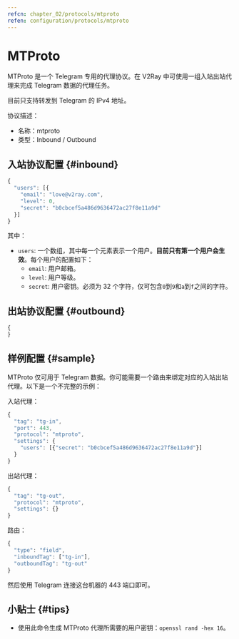 ```yaml
---
refcn: chapter_02/protocols/mtproto
refen: configuration/protocols/mtproto
---
```


# MTProto

MTProto 是一个 Telegram 专用的代理协议。在 V2Ray 中可使用一组入站出站代理来完成 Telegram 数据的代理任务。

目前只支持转发到 Telegram 的 IPv4 地址。

协议描述：

* 名称：mtproto
* 类型：Inbound / Outbound

## 入站协议配置 {#inbound}

```javascript
{
  "users": [{
    "email": "love@v2ray.com",
    "level": 0,
    "secret": "b0cbcef5a486d9636472ac27f8e11a9d"
  }]
}
```

其中：

* `users`: 一个数组，其中每一个元素表示一个用户。**目前只有第一个用户会生效**。每个用户的配置如下：
  * `email`: 用户邮箱。
  * `level`: 用户等级。
  * `secret`: 用户密钥。必须为 32 个字符，仅可包含`0`到`9`和`a`到`f`之间的字符。

## 出站协议配置 {#outbound}

```javascript
{
}
```

## 样例配置 {#sample}

MTProto 仅可用于 Telegram 数据。你可能需要一个路由来绑定对应的入站出站代理。以下是一个不完整的示例：

入站代理：

```javascript
{
  "tag": "tg-in",
  "port": 443,
  "protocol": "mtproto",
  "settings": {
    "users": [{"secret": "b0cbcef5a486d9636472ac27f8e11a9d"}]
  }
}
```

出站代理：

```javascript
{
  "tag": "tg-out",
  "protocol": "mtproto",
  "settings": {}
}
```

路由：

```javascript
{
  "type": "field",
  "inboundTag": ["tg-in"],
  "outboundTag": "tg-out"
}
```

然后使用 Telegram 连接这台机器的 443 端口即可。

## 小贴士 {#tips}

* 使用此命令生成 MTProto 代理所需要的用户密钥：`openssl rand -hex 16`。
